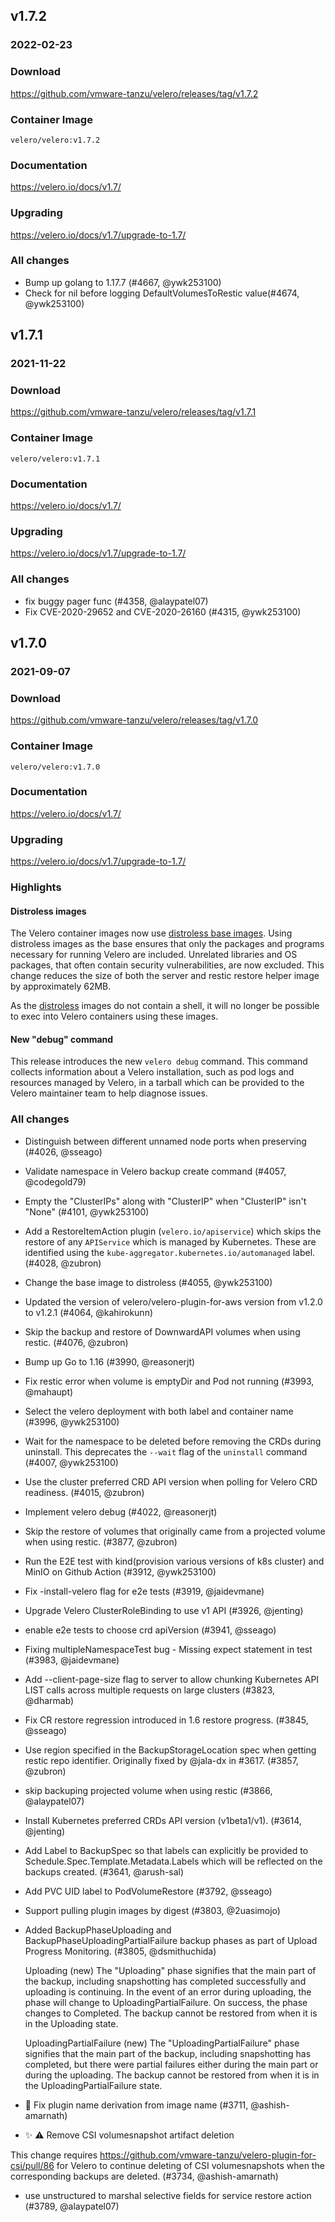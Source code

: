 ## v1.7.2
### 2022-02-23

### Download
https://github.com/vmware-tanzu/velero/releases/tag/v1.7.2

### Container Image
`velero/velero:v1.7.2`

### Documentation
https://velero.io/docs/v1.7/

### Upgrading
https://velero.io/docs/v1.7/upgrade-to-1.7/

### All changes

* Bump up golang to 1.17.7 (#4667, @ywk253100)
* Check for nil before logging DefaultVolumesToRestic value(#4674, @ywk253100)


## v1.7.1
### 2021-11-22

### Download
https://github.com/vmware-tanzu/velero/releases/tag/v1.7.1

### Container Image
`velero/velero:v1.7.1`

### Documentation
https://velero.io/docs/v1.7/

### Upgrading
https://velero.io/docs/v1.7/upgrade-to-1.7/

### All changes

* fix buggy pager func (#4358, @alaypatel07)
* Fix CVE-2020-29652 and CVE-2020-26160 (#4315, @ywk253100)

## v1.7.0
### 2021-09-07

### Download
https://github.com/vmware-tanzu/velero/releases/tag/v1.7.0

### Container Image
`velero/velero:v1.7.0`

### Documentation
https://velero.io/docs/v1.7/

### Upgrading
https://velero.io/docs/v1.7/upgrade-to-1.7/

### Highlights

#### Distroless images

The Velero container images now use [distroless base images](https://github.com/GoogleContainerTools/distroless).
Using distroless images as the base ensures that only the packages and programs necessary for running Velero are included.
Unrelated libraries and OS packages, that often contain security vulnerabilities, are now excluded.
This change reduces the size of both the server and restic restore helper image by approximately 62MB.

As the [distroless](https://github.com/GoogleContainerTools/distroless) images do not contain a shell, it will no longer be possible to exec into Velero containers using these images.

#### New "debug" command

This release introduces the new `velero debug` command.
This command collects information about a Velero installation, such as pod logs and resources managed by Velero, in a tarball which can be provided to the Velero maintainer team to help diagnose issues.

### All changes

  * Distinguish between different unnamed node ports when preserving (#4026, @sseago)
  * Validate namespace in Velero backup create command (#4057, @codegold79)
  * Empty the "ClusterIPs" along with "ClusterIP" when "ClusterIP" isn't "None" (#4101, @ywk253100)
  * Add a RestoreItemAction plugin (`velero.io/apiservice`) which skips the restore of any `APIService` which is managed by Kubernetes. These are identified using the `kube-aggregator.kubernetes.io/automanaged` label. (#4028, @zubron)
  * Change the base image to distroless (#4055, @ywk253100)
  * Updated the version of velero/velero-plugin-for-aws version from v1.2.0 to v1.2.1 (#4064, @kahirokunn)
  * Skip the backup and restore of DownwardAPI volumes when using restic. (#4076, @zubron)
  * Bump up Go to 1.16 (#3990, @reasonerjt)
  * Fix restic error when volume is emptyDir and Pod not running (#3993, @mahaupt)
  * Select the velero deployment with both label and container name (#3996, @ywk253100)
  * Wait for the namespace to be deleted before removing the CRDs during uninstall. This deprecates the `--wait` flag of the `uninstall` command (#4007, @ywk253100)
  * Use the cluster preferred CRD API version when polling for Velero CRD readiness. (#4015, @zubron)
  * Implement velero debug (#4022, @reasonerjt)
  * Skip the restore of volumes that originally came from a projected volume when using restic. (#3877, @zubron)
  * Run the E2E test with kind(provision various versions of k8s cluster) and MinIO on Github Action (#3912, @ywk253100)
  * Fix -install-velero flag for e2e tests (#3919, @jaidevmane)
  * Upgrade Velero ClusterRoleBinding to use v1 API (#3926, @jenting)
  * enable e2e tests to choose crd apiVersion (#3941, @sseago)
  * Fixing multipleNamespaceTest bug - Missing expect statement in test (#3983, @jaidevmane)
  * Add --client-page-size flag to server to allow chunking Kubernetes API LIST calls across multiple requests on large clusters (#3823, @dharmab)
  * Fix CR restore regression introduced in 1.6 restore progress. (#3845, @sseago)
  * Use region specified in the BackupStorageLocation spec when getting restic repo identifier. Originally fixed by @jala-dx in #3617. (#3857, @zubron)
  * skip backuping projected volume when using restic (#3866, @alaypatel07)
  * Install Kubernetes preferred CRDs API version (v1beta1/v1). (#3614, @jenting)
  * Add Label to BackupSpec so that labels can explicitly be provided to Schedule.Spec.Template.Metadata.Labels which will be reflected on the backups created. (#3641, @arush-sal)
  * Add PVC UID label to PodVolumeRestore (#3792, @sseago)
  * Support pulling plugin images by digest (#3803, @2uasimojo)
  * Added BackupPhaseUploading and BackupPhaseUploadingPartialFailure backup phases as part of Upload Progress Monitoring. (#3805, @dsmithuchida)

    Uploading (new)
    The "Uploading" phase signifies that the main part of the backup, including 
    snapshotting has completed successfully and uploading is continuing. In 
    the event of an error during uploading, the phase will change to 
    UploadingPartialFailure. On success, the phase changes to Completed. The 
    backup cannot be restored from when it is in the Uploading state.

    UploadingPartialFailure (new)
    The "UploadingPartialFailure" phase signifies that the main part of the backup,
    including snapshotting has completed, but there were partial failures either 
    during the main part or during the uploading. The backup cannot be restored 
    from when it is in the UploadingPartialFailure state.
  * 🐛 Fix plugin name derivation from image name (#3711, @ashish-amarnath)
  * ✨ ⚠️ Remove CSI volumesnapshot artifact deletion

This change requires https://github.com/vmware-tanzu/velero-plugin-for-csi/pull/86 for Velero to continue
deleting of CSI volumesnapshots when the corresponding backups are deleted. (#3734, @ashish-amarnath)
  * use unstructured to marshal selective fields for service restore action (#3789, @alaypatel07)
